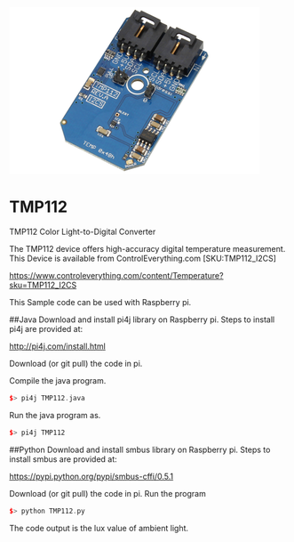 [![TMP112](TMP112_I2CS.png)](https://www.controleverything.com/content/Temperature?sku=TMP112_I2CS)
# TMP112
TMP112 Color Light-to-Digital Converter  

The TMP112 device offers high-accuracy digital temperature measurement.
This Device is available from ControlEverything.com [SKU:TMP112_I2CS]

https://www.controleverything.com/content/Temperature?sku=TMP112_I2CS

This Sample code can be used with Raspberry pi.

##Java 
Download and install pi4j library on Raspberry pi. Steps to install pi4j are provided at:

http://pi4j.com/install.html

Download (or git pull) the code in pi.

Compile the java program.
```cpp
$> pi4j TMP112.java
```

Run the java program as.
```cpp
$> pi4j TMP112
```

##Python 
Download and install smbus library on Raspberry pi. Steps to install smbus are provided at:

https://pypi.python.org/pypi/smbus-cffi/0.5.1

Download (or git pull) the code in pi. Run the program

```cpp
$> python TMP112.py
```

The code output is the lux value of ambient light.

